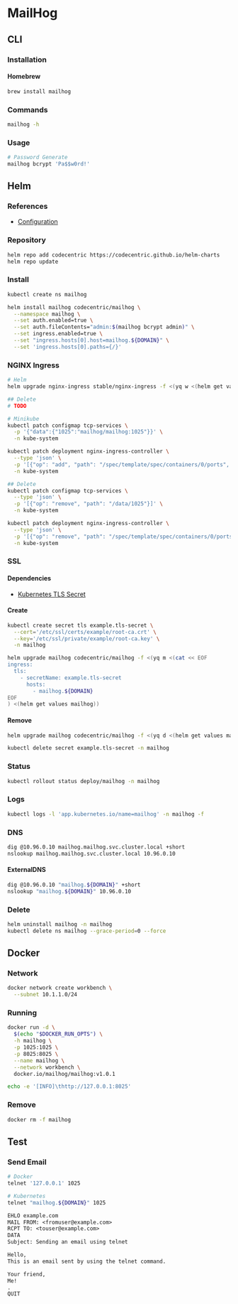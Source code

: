 # MailHog

<!-- ## Alternatives

- []() -->

## CLI

### Installation

#### Homebrew

```sh
brew install mailhog
```

### Commands

```sh
mailhog -h
```

### Usage

```sh
# Password Generate
mailhog bcrypt 'Pa$$w0rd!'
```

## Helm

### References

- [Configuration](https://github.com/codecentric/helm-charts/tree/master/charts/mailhog#configuration)

### Repository

```sh
helm repo add codecentric https://codecentric.github.io/helm-charts
helm repo update
```

### Install

```sh
kubectl create ns mailhog
```

```sh
helm install mailhog codecentric/mailhog \
  --namespace mailhog \
  --set auth.enabled=true \
  --set auth.fileContents="admin:$(mailhog bcrypt admin)" \
  --set ingress.enabled=true \
  --set "ingress.hosts[0].host=mailhog.${DOMAIN}" \
  --set 'ingress.hosts[0].paths={/}'
```

### NGINX Ingress

```sh
# Helm
helm upgrade nginx-ingress stable/nginx-ingress -f <(yq w <(helm get values nginx-ingress) tcp.1025 mailhog/mailhog:1025)

## Delete
# TODO

# Minikube
kubectl patch configmap tcp-services \
  -p '{"data":{"1025":"mailhog/mailhog:1025"}}' \
  -n kube-system

kubectl patch deployment nginx-ingress-controller \
  --type 'json' \
  -p '[{"op": "add", "path": "/spec/template/spec/containers/0/ports", "value": [{"hostPort": 1025, "containerPort": 1025}]}]' \
  -n kube-system

## Delete
kubectl patch configmap tcp-services \
  --type 'json' \
  -p '[{"op": "remove", "path": "/data/1025"}]' \
  -n kube-system

kubectl patch deployment nginx-ingress-controller \
  --type 'json' \
  -p '[{"op": "remove", "path": "/spec/template/spec/containers/0/ports", "value": [{"hostPort": 1025, "containerPort": 1025}]}]' \
  -n kube-system
```

### SSL

#### Dependencies

- [Kubernetes TLS Secret](/k8s-tls-secret.md)

#### Create

```sh
kubectl create secret tls example.tls-secret \
  --cert='/etc/ssl/certs/example/root-ca.crt' \
  --key='/etc/ssl/private/example/root-ca.key' \
  -n mailhog
```

```sh
helm upgrade mailhog codecentric/mailhog -f <(yq m <(cat << EOF
ingress:
  tls:
    - secretName: example.tls-secret
      hosts:
        - mailhog.${DOMAIN}
EOF
) <(helm get values mailhog))
```

#### Remove

```sh
helm upgrade mailhog codecentric/mailhog -f <(yq d <(helm get values mailhog) ingress.tls)

kubectl delete secret example.tls-secret -n mailhog
```

### Status

```sh
kubectl rollout status deploy/mailhog -n mailhog
```

### Logs

```sh
kubectl logs -l 'app.kubernetes.io/name=mailhog' -n mailhog -f
```

### DNS

```sh
dig @10.96.0.10 mailhog.mailhog.svc.cluster.local +short
nslookup mailhog.mailhog.svc.cluster.local 10.96.0.10
```

#### ExternalDNS

```sh
dig @10.96.0.10 "mailhog.${DOMAIN}" +short
nslookup "mailhog.${DOMAIN}" 10.96.0.10
```

### Delete

```sh
helm uninstall mailhog -n mailhog
kubectl delete ns mailhog --grace-period=0 --force
```

## Docker

### Network

```sh
docker network create workbench \
  --subnet 10.1.1.0/24
```

### Running

```sh
docker run -d \
  $(echo "$DOCKER_RUN_OPTS") \
  -h mailhog \
  -p 1025:1025 \
  -p 8025:8025 \
  --name mailhog \
  --network workbench \
  docker.io/mailhog/mailhog:v1.0.1
```

```sh
echo -e '[INFO]\thttp://127.0.0.1:8025'
```

### Remove

```sh
docker rm -f mailhog
```

## Test

### Send Email

```sh
# Docker
telnet '127.0.0.1' 1025

# Kubernetes
telnet "mailhog.${DOMAIN}" 1025
```

```txt
EHLO example.com
MAIL FROM: <fromuser@example.com>
RCPT TO: <touser@example.com>
DATA
Subject: Sending an email using telnet

Hello,
This is an email sent by using the telnet command.

Your friend,
Me!
.
QUIT
```
